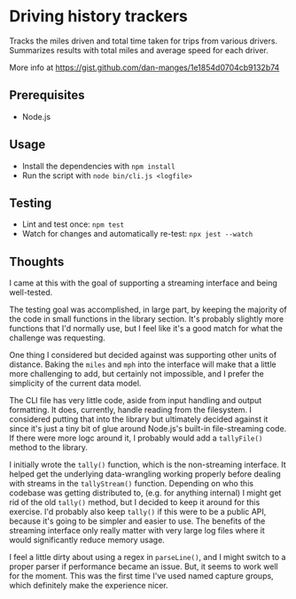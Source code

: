 # Driving history trackers
Tracks the miles driven and total time taken for trips from various drivers. 
Summarizes results with total miles and average speed for each driver.

More info at https://gist.github.com/dan-manges/1e1854d0704cb9132b74

## Prerequisites

* Node.js

## Usage

* Install the dependencies with `npm install`
* Run the script with `node bin/cli.js <logfile>`

## Testing

* Lint and test once: `npm test`
* Watch for changes and automatically re-test: `npx jest --watch`

## Thoughts

I came at this with the goal of supporting a streaming interface and being well-tested.

The testing goal was accomplished, in large part, by keeping the majority of the code in small functions in the library section.
It's probably slightly more functions that I'd normally use, but I feel like it's a good match for what the challenge was requesting.

One thing I considered but decided against was supporting other units of distance. 
Baking the `miles` and `mph` into the interface will make that a little more challenging to add, but certainly not impossible, and I prefer the simplicity of the current data model.

The CLI file has very little code, aside from input handling and output formatting. 
It does, currently, handle reading from the filesystem.
I considered putting that into the library but ultimately decided against it since it's just a tiny bit of glue around Node.js's built-in file-streaming code.
If there were more logc around it, I probably would add a `tallyFile()` method to the library.

I initially wrote the `tally()` function, which is the non-streaming interface. 
It helped get the underlying data-wrangling working properly before dealing with streams in the `tallyStream()` function.
Depending on who this codebase was getting distributed to, (e.g. for anything internal) I might get rid of the old `tally()` method, but I decided to keep it around for this exercise. 
I'd probably also keep `tally()` if this were to be a public API, because it's going to be simpler and easier to use.
The benefits of the streaming interface only really matter with very large log files where it would significantly reduce memory usage.

I feel a little dirty about using a regex in `parseLine()`, and I might switch to a proper parser if performance became an issue. 
But, it seems to work well for the moment.
This was the first time I've used named capture groups, which definitely make the experience nicer.